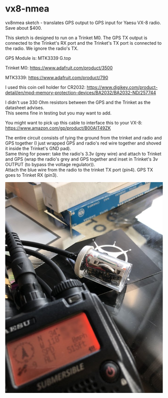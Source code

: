 # vx8-nmea

vx8nmea sketch - translates GPS output to GPS input for Yaesu VX-8 radio.  Save about $400.

This sketch is designed to run on a Trinket M0.  The GPS TX output is connected to the Trinket's RX port 
and the Trinket's TX port is connected to the radio.  We ignore the radio's TX.

GPS Module is: MTK3339 G.top

Trinket M0: https://www.adafruit.com/product/3500

MTK3339:  https://www.adafruit.com/product/790

I used this coin cell holder for CR2032: 
https://www.digikey.com/product-detail/en/mpd-memory-protection-devices/BA2032/BA2032-ND/257744

I didn't use 330 Ohm resistors between the GPS and the Trinket as the datasheet advises.  
This seems fine in testing but you may want to add.

You might want to pick up this cable to interface this to your VX-8:
https://www.amazon.com/gp/product/B00AIT49ZK

The entire circuit consists of tying the ground from the trinket and radio and GPS together (I just wrapped GPS and radio's red wire together and shoved it inside the Trinket's GND pad).  
Same thing for power: take the radio's 3.3v (grey wire) and attach to Trinket and GPS (wrap the radio's grey and GPS together and inset in Trinket's 3v OUTPUT (to bypass the voltage regulator)).  
Attach the blue wire from the radio to the trinket TX port (pin4). GPS TX goes to Trinket RX (pin3).

![](https://raw.githubusercontent.com/crazypill/vx8-nmea/master/GPS-VX8.jpeg)


